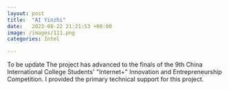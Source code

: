 ```yaml
---
layout: post
title:  "AI Yinzhi"
date:   2023-08-22 21:21:53 +00:00
image: /images/111.png
categories: Intel

---
```

To be update
The project has advanced to the finals of the 9th China International College Students' "Internet+" Innovation and Entrepreneurship Competition.
I provided the primary technical support for this project.